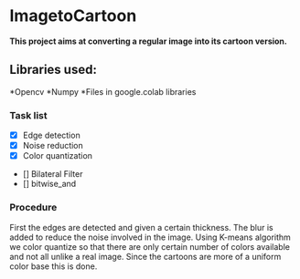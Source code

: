 # ImagetoCartoon
**This project aims at converting a regular image into its cartoon version.**

## Libraries used:
*Opencv
*Numpy
*Files in google.colab libraries

### Task list
- [x] Edge detection
- [x] Noise reduction
- [x] Color quantization
- [] Bilateral Filter
- [] bitwise_and

### Procedure
First the edges are detected and given a certain thickness. The blur is added to reduce the noise involved in the image. Using K-means algorithm we color quantize so that there are only certain number of colors available and not all unlike a real image. Since the cartoons are more of a uniform color base this is done.
